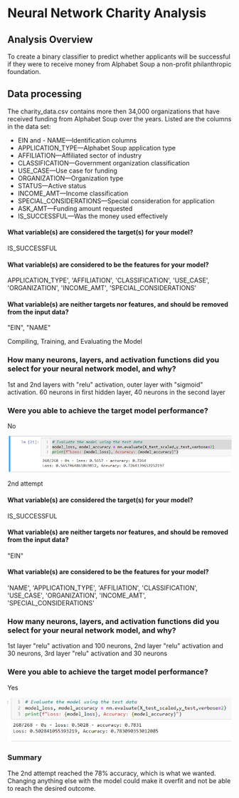 # Neural Network Charity Analysis

## Analysis Overview
To create a binary classifier to predict whether applicants will be successful if they were to receive money from Alphabet Soup a non-profit philanthropic foundation. 

## Data processing 
The charity_data.csv contains more then 34,000 organizations that have received funding from Alphabet Soup over the years. Listed are the columns in the data set:
-  EIN and  - NAME—Identification columns
- APPLICATION_TYPE—Alphabet Soup application type
- AFFILIATION—Affiliated sector of industry
- CLASSIFICATION—Government organization classification
- USE_CASE—Use case for funding
- ORGANIZATION—Organization type
- STATUS—Active status
- INCOME_AMT—Income classification
- SPECIAL_CONSIDERATIONS—Special consideration for application
- ASK_AMT—Funding amount requested
- IS_SUCCESSFUL—Was the money used effectively

#### What variable(s) are considered the target(s) for your model?
IS_SUCCESSFUL 

#### What variable(s) are considered to be the features for your model?
APPLICATION_TYPE',
 'AFFILIATION',
 'CLASSIFICATION',
 'USE_CASE',
 'ORGANIZATION',
 'INCOME_AMT',
 'SPECIAL_CONSIDERATIONS'

#### What variable(s) are neither targets nor features, and should be removed from the input data?
"EIN", "NAME"

Compiling, Training, and Evaluating the Model
### How many neurons, layers, and activation functions did you select for your neural network model, and why?
1st and 2nd layers with "relu" activation, outer layer with "sigmoid" activation.  60 neurons in first hidden layer, 40 neurons in the second layer 
### Were you able to achieve the target model performance?
No

![](images/first.PNG)


2nd attempt
#### What variable(s) are considered the target(s) for your model?
IS_SUCCESSFUL 
#### What variable(s) are neither targets nor features, and should be removed from the input data?
"EIN"
#### What variable(s) are considered to be the features for your model?
'NAME',
 'APPLICATION_TYPE',
 'AFFILIATION',
 'CLASSIFICATION',
 'USE_CASE',
 'ORGANIZATION',
 'INCOME_AMT',
 'SPECIAL_CONSIDERATIONS'
 
 ### How many neurons, layers, and activation functions did you select for your neural network model, and why?
 1st layer "relu" activation and 100 neurons, 2nd layer "relu" activation and 30 neurons, 3rd layer "relu" activation and 30 neurons
 
 ### Were you able to achieve the target model performance?
 Yes
 
 ![](images/second.PNG)
 

### Summary
The 2nd attempt reached the 78% accuracy, which is what we wanted.  Changing anything else with the model could make it overfit and not be able to reach the desired outcome.   
